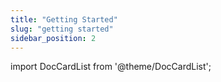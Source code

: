 ```yaml
---
title: "Getting Started"
slug: "getting started"
sidebar_position: 2
---
```


import DocCardList from '@theme/DocCardList';

<DocCardList />  